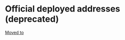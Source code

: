 # Official deployed addresses (deprecated)

[Moved to](https://kresko.gitbook.io/kresko-docs/contracts/deployment-addresses)
